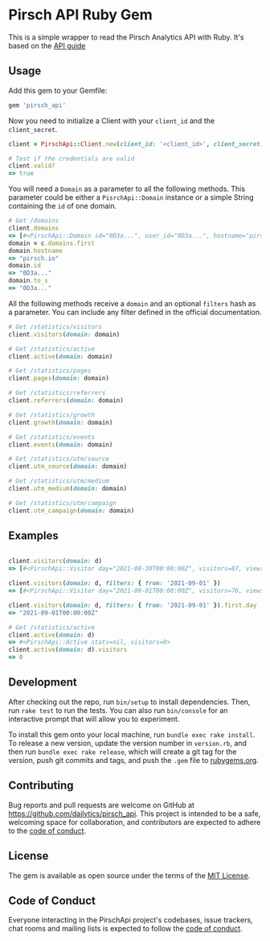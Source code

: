 # Pirsch API Ruby Gem
This is a simple wrapper to read the Pirsch Analytics API with Ruby.
It's based on the [API guide](https://docs.pirsch.io/api-sdks/api/)

## Usage
Add this gem to your Gemfile:

```rb
gem 'pirsch_api'
```

Now you need to initialize a Client with your `client_id` and the `client_secret`.

```rb
client = PirschApi::Client.new(client_id: '<client_id>', client_secret: '<client_secret>') 

# Test if the credentials are valid
client.valid?
=> true
```

You will need a `Domain` as a parameter to all the following methods. This parameter could be either
a `PisrchApi::Domain` instance or a simple String containing the `id` of one domain.

```rb
# Get /domains
client.domains
=> [#<PirschApi::Domain id="0D3a...", user_id="0D3a...", hostname="pirsch.io", subdomain="pirsch", ... >]
domain = c.domains.first
domain.hostname
=> "pirsch.io"
domain.id
=> "0D3a..."
domain.to_s
=> "0D3a..."
```
All the following methods receive a `domain` and an optional `filters` hash as a parameter. You can include any filter defined in the official documentation.

```rb
# Get /statistics/visitors
client.visitors(domain: domain)

# Get /statistics/active
client.active(domain: domain)

# Get /statistics/pages
client.pages(domain: domain)

# Get /statistics/referrers
client.referrers(domain: domain)

# Get /statistics/growth
client.growth(domain: domain)

# Get /statistics/events
client.events(domain: domain)

# Get /statistics/utm/source
client.utm_source(domain: domain)

# Get /statistics/utm/medium
client.utm_medium(domain: domain)

# Get /statistics/utm/campaign
client.utm_campaign(domain: domain)
```

## Examples
```rb

client.visitors(domain: d)
=> [#<PirschApi::Visitor day="2021-08-30T00:00:00Z", visitors=87, views=200, sessions=125, bounces=53, bounce_rate=0.6091954022988506>, #<PirschApi::Visitor day="2021-08-31T00:00:00Z", visitors=77, views=159, sessions=113, bounces=49, bounce_rate=0.6363636363636364>, #<PirschApi::Visitor day="2021-09-01T00:00:00Z", visitors=76, views=161, sessions=110, bounces=48, bounce_rate=0.631578947368421>, #<PirschApi::Visitor day="2021-09-02T00:00:00Z", visitors=79, views=152, sessions=130, bounces=52, bounce_rate=0.6582278481012658>, #<PirschApi::Visitor day="2021-09-03T00:00:00Z", visitors=53, views=109, sessions=68, bounces=26, bounce_rate=0.49056603773584906>, #<PirschApi::Visitor day="2021-09-04T00:00:00Z", visitors=54, views=126, sessions=71, bounces=31, bounce_rate=0.5740740740740741>, #<PirschApi::Visitor day="2021-09-05T00:00:00Z", visitors=116, views=202, sessions=131, bounces=84, bounce_rate=0.7241379310344828>, #<PirschApi::Visitor day="2021-09-06T00:00:00Z", visitors=1, views=1, sessions=1, bounces=1, bounce_rate=1>]

client.visitors(domain: d, filters: { from: '2021-09-01' })
=> [#<PirschApi::Visitor day="2021-09-01T00:00:00Z", visitors=76, views=161, sessions=110, bounces=48, bounce_rate=0.631578947368421>, #<PirschApi::Visitor day="2021-09-02T00:00:00Z", visitors=79, views=152, sessions=130, bounces=52, bounce_rate=0.6582278481012658>, #<PirschApi::Visitor day="2021-09-03T00:00:00Z", visitors=53, views=109, sessions=68, bounces=26, bounce_rate=0.49056603773584906>, #<PirschApi::Visitor day="2021-09-04T00:00:00Z", visitors=54, views=126, sessions=71, bounces=31, bounce_rate=0.5740740740740741>, #<PirschApi::Visitor day="2021-09-05T00:00:00Z", visitors=116, views=202, sessions=131, bounces=84, bounce_rate=0.7241379310344828>, #<PirschApi::Visitor day="2021-09-06T00:00:00Z", visitors=1, views=1, sessions=1, bounces=1, bounce_rate=1>]

client.visitors(domain: d, filters: { from: '2021-09-01' }).first.day
=> "2021-09-01T00:00:00Z"

# Get /statistics/active
client.active(domain: d)
=> #<PirschApi::Active stats=nil, visitors=0>
client.active(domain: d).visitors
=> 0
```

## Development

After checking out the repo, run `bin/setup` to install dependencies. Then, run `rake test` to run the tests. You can also run `bin/console` for an interactive prompt that will allow you to experiment.

To install this gem onto your local machine, run `bundle exec rake install`. To release a new version, update the version number in `version.rb`, and then run `bundle exec rake release`, which will create a git tag for the version, push git commits and tags, and push the `.gem` file to [rubygems.org](https://rubygems.org).

## Contributing

Bug reports and pull requests are welcome on GitHub at https://github.com/dailytics/pirsch_api. This project is intended to be a safe, welcoming space for collaboration, and contributors are expected to adhere to the [code of conduct](https://github.com/dailytics/pirsch_api/blob/main/CODE_OF_CONDUCT.md).


## License

The gem is available as open source under the terms of the [MIT License](https://opensource.org/licenses/MIT).

## Code of Conduct

Everyone interacting in the PirschApi project's codebases, issue trackers, chat rooms and mailing lists is expected to follow the [code of conduct](https://github.com/dailytics/pirsch_api/blob/main/CODE_OF_CONDUCT.md).
